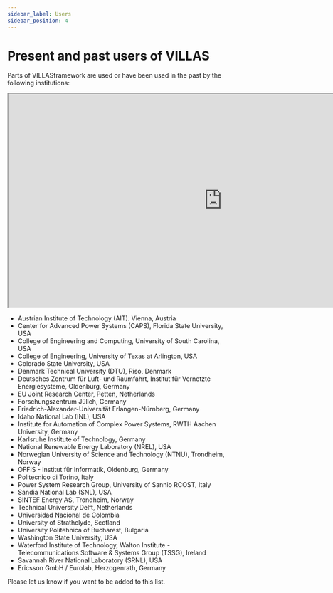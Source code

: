 ```yaml
---
sidebar_label: Users
sidebar_position: 4
---
```


# Present and past users of VILLAS

Parts of VILLASframework are used or have been used in the past by the following institutions:

<iframe src="https://www.google.com/maps/d/u/1/embed?mid=1K10Pv-03AxATU0gJyhLpHkxgDRU" width="960" height="480"></iframe>


- Austrian Institute of Technology (AIT). Vienna, Austria
- Center for Advanced Power Systems (CAPS), Florida State University, USA
- College of Engineering and Computing, University of South Carolina, USA
- College of Engineering, University of Texas at Arlington, USA
- Colorado State University, USA
- Denmark Technical University (DTU), Riso, Denmark
- Deutsches Zentrum für Luft- und Raumfahrt, Institut für Vernetzte Energiesysteme, Oldenburg, Germany
- EU Joint Research Center, Petten, Netherlands
- Forschungszentrum Jülich, Germany
- Friedrich-Alexander-Universität Erlangen-Nürnberg, Germany
- Idaho National Lab (INL), USA
- Institute for Automation of Complex Power Systems, RWTH Aachen University, Germany
- Karlsruhe Institute of Technology, Germany
- National Renewable Energy Laboratory (NREL), USA
- Norwegian University of Science and Technology (NTNU), Trondheim, Norway
- OFFIS - Institut für Informatik, Oldenburg, Germany
- Politecnico di Torino, Italy
- Power System Research Group, University of Sannio RCOST, Italy
- Sandia National Lab (SNL), USA
- SINTEF Energy AS, Trondheim, Norway
- Technical University Delft, Netherlands
- Universidad Nacional de Colombia
- University of Strathclyde, Scotland
- University Politehnica of Bucharest, Bulgaria
- Washington State University, USA
- Waterford Institute of Technology, Walton Institute - Telecommunications Software & Systems Group (TSSG), Ireland
- Savannah River National Laboratory (SRNL), USA
- Ericsson GmbH / Eurolab, Herzogenrath, Germany

Please let us know if you want to be added to this list.
